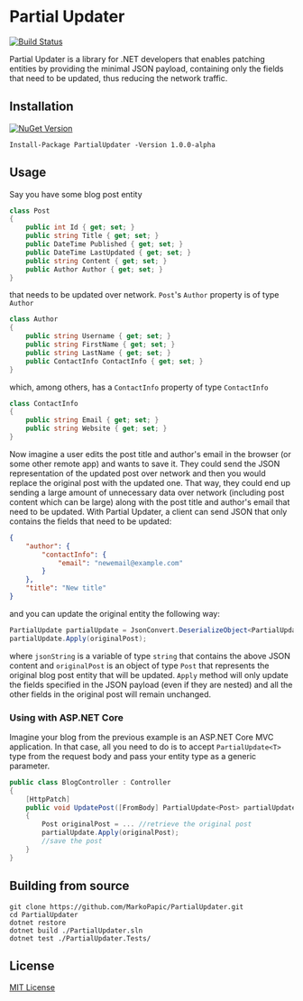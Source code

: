 # Partial Updater

[![Build Status](https://travis-ci.org/MarkoPapic/PartialUpdater.svg?branch=develop)](https://travis-ci.org/MarkoPapic/PartialUpdater)

Partial Updater is a library for .NET developers that enables patching entities by providing the minimal JSON payload, containing only the fields that need to be updated, thus reducing the network traffic.

## Installation
[![NuGet Version](https://img.shields.io/nuget/vpre/PartialUpdater.svg)](https://www.nuget.org/packages/PartialUpdater)
```
Install-Package PartialUpdater -Version 1.0.0-alpha
```

## Usage
Say you have some blog post entity
```cs
class Post
{
	public int Id { get; set; }
	public string Title { get; set; }
	public DateTime Published { get; set; }
	public DateTime LastUpdated { get; set; }
	public string Content { get; set; }
	public Author Author { get; set; }
}
```
that needs to be updated over network. `Post`'s `Author` property is of type `Author`
```cs
class Author
{
	public string Username { get; set; }
	public string FirstName { get; set; }
	public string LastName { get; set; }
	public ContactInfo ContactInfo { get; set; }
}
```
which, among others, has a `ContactInfo` property of type `ContactInfo`
```cs
class ContactInfo
{
	public string Email { get; set; }
	public string Website { get; set; }
}
```
Now imagine a user edits the post title and author's email in the browser (or some other remote app) and wants to save it. They could send the JSON representation of the updated post over network and then you would replace the original post with the updated one. That way, they could end up sending a large amount of unnecessary data over network (including post content which can be large) along with the post title and author's email that need to be updated. With Partial Updater, a client can send JSON that only contains the fields that need to be updated:
```json
{
	"author": {
		"contactInfo": {
			"email": "newemail@example.com"
		}
	},
	"title": "New title"
}
```
and you can update the original entity the following way:
```cs
PartialUpdate partialUpdate = JsonConvert.DeserializeObject<PartialUpdate<Post>>(jsonString);
partialUpdate.Apply(originalPost);
```
where `jsonString` is a variable of type `string` that contains the above JSON content and `originalPost` is an object of type `Post` that represents the original blog post entity that will be updated.
`Apply` method will only update the fields specified in the JSON payload (even if they are nested) and all the other fields in the original post will remain unchanged.

### Using with ASP.NET Core
Imagine your blog from the previous example is an ASP.NET Core MVC application. In that case, all you need to do is to accept `PartialUpdate<T>` type from the request body and pass your entity type as a generic parameter.
```cs
public class BlogController : Controller
{
	[HttpPatch]
	public void UpdatePost([FromBody] PartialUpdate<Post> partialUpdate)
	{
		Post originalPost = ... //retrieve the original post
		partialUpdate.Apply(originalPost);
		//save the post
	}
}
```

## Building from source
```
git clone https://github.com/MarkoPapic/PartialUpdater.git
cd PartialUpdater
dotnet restore
dotnet build ./PartialUpdater.sln
dotnet test ./PartialUpdater.Tests/
```

## License
[MIT License](https://github.com/MarkoPapic/PartialUpdater/blob/develop/LICENSE.txt)